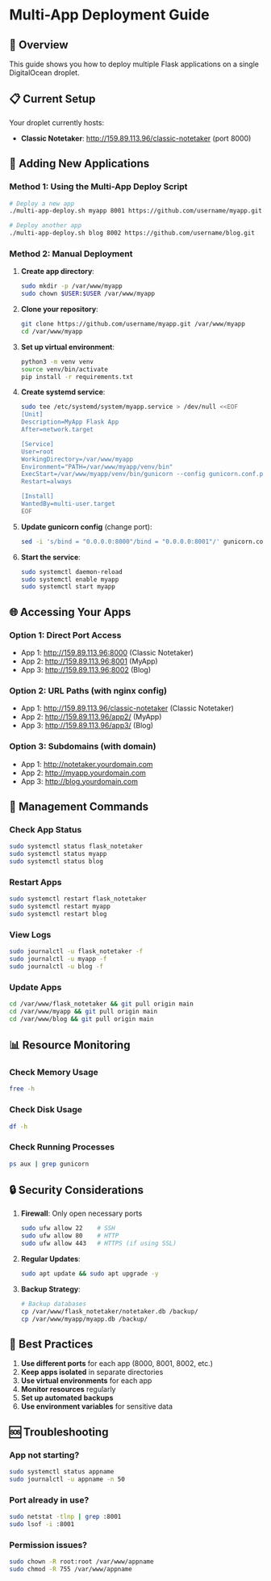# Multi-App Deployment Guide

## 🎯 Overview

This guide shows you how to deploy multiple Flask applications on a single DigitalOcean droplet.

## 📋 Current Setup

Your droplet currently hosts:
- **Classic Notetaker**: http://159.89.113.96/classic-notetaker (port 8000)

## 🚀 Adding New Applications

### Method 1: Using the Multi-App Deploy Script

```bash
# Deploy a new app
./multi-app-deploy.sh myapp 8001 https://github.com/username/myapp.git

# Deploy another app
./multi-app-deploy.sh blog 8002 https://github.com/username/blog.git
```

### Method 2: Manual Deployment

1. **Create app directory**:
   ```bash
   sudo mkdir -p /var/www/myapp
   sudo chown $USER:$USER /var/www/myapp
   ```

2. **Clone your repository**:
   ```bash
   git clone https://github.com/username/myapp.git /var/www/myapp
   cd /var/www/myapp
   ```

3. **Set up virtual environment**:
   ```bash
   python3 -m venv venv
   source venv/bin/activate
   pip install -r requirements.txt
   ```

4. **Create systemd service**:
   ```bash
   sudo tee /etc/systemd/system/myapp.service > /dev/null <<EOF
   [Unit]
   Description=MyApp Flask App
   After=network.target

   [Service]
   User=root
   WorkingDirectory=/var/www/myapp
   Environment="PATH=/var/www/myapp/venv/bin"
   ExecStart=/var/www/myapp/venv/bin/gunicorn --config gunicorn.conf.py wsgi:app
   Restart=always

   [Install]
   WantedBy=multi-user.target
   EOF
   ```

5. **Update gunicorn config** (change port):
   ```bash
   sed -i 's/bind = "0.0.0.0:8000"/bind = "0.0.0.0:8001"/' gunicorn.conf.py
   ```

6. **Start the service**:
   ```bash
   sudo systemctl daemon-reload
   sudo systemctl enable myapp
   sudo systemctl start myapp
   ```

## 🌐 Accessing Your Apps

### Option 1: Direct Port Access
- App 1: http://159.89.113.96:8000 (Classic Notetaker)
- App 2: http://159.89.113.96:8001 (MyApp)
- App 3: http://159.89.113.96:8002 (Blog)

### Option 2: URL Paths (with nginx config)
- App 1: http://159.89.113.96/classic-notetaker (Classic Notetaker)
- App 2: http://159.89.113.96/app2/ (MyApp)
- App 3: http://159.89.113.96/app3/ (Blog)

### Option 3: Subdomains (with domain)
- App 1: http://notetaker.yourdomain.com
- App 2: http://myapp.yourdomain.com
- App 3: http://blog.yourdomain.com

## 🔧 Management Commands

### Check App Status
```bash
sudo systemctl status flask_notetaker
sudo systemctl status myapp
sudo systemctl status blog
```

### Restart Apps
```bash
sudo systemctl restart flask_notetaker
sudo systemctl restart myapp
sudo systemctl restart blog
```

### View Logs
```bash
sudo journalctl -u flask_notetaker -f
sudo journalctl -u myapp -f
sudo journalctl -u blog -f
```

### Update Apps
```bash
cd /var/www/flask_notetaker && git pull origin main
cd /var/www/myapp && git pull origin main
cd /var/www/blog && git pull origin main
```

## 📊 Resource Monitoring

### Check Memory Usage
```bash
free -h
```

### Check Disk Usage
```bash
df -h
```

### Check Running Processes
```bash
ps aux | grep gunicorn
```

## 🔒 Security Considerations

1. **Firewall**: Only open necessary ports
   ```bash
   sudo ufw allow 22    # SSH
   sudo ufw allow 80    # HTTP
   sudo ufw allow 443   # HTTPS (if using SSL)
   ```

2. **Regular Updates**:
   ```bash
   sudo apt update && sudo apt upgrade -y
   ```

3. **Backup Strategy**:
   ```bash
   # Backup databases
   cp /var/www/flask_notetaker/notetaker.db /backup/
   cp /var/www/myapp/myapp.db /backup/
   ```

## 🎯 Best Practices

1. **Use different ports** for each app (8000, 8001, 8002, etc.)
2. **Keep apps isolated** in separate directories
3. **Use virtual environments** for each app
4. **Monitor resources** regularly
5. **Set up automated backups**
6. **Use environment variables** for sensitive data

## 🆘 Troubleshooting

### App not starting?
```bash
sudo systemctl status appname
sudo journalctl -u appname -n 50
```

### Port already in use?
```bash
sudo netstat -tlnp | grep :8001
sudo lsof -i :8001
```

### Permission issues?
```bash
sudo chown -R root:root /var/www/appname
sudo chmod -R 755 /var/www/appname
``` 